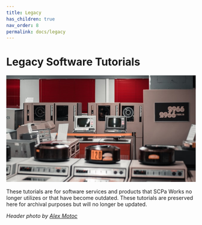 ```yaml
---
title: Legacy
has_children: true
nav_order: 8
permalink: docs/legacy
---
```


# Legacy Software Tutorials

<img src="/assets/legacy/mainframes.jpg"/>

These tutorials are for software services and products that SCPa Works no longer utilizes or that have become outdated. These tutorials are preserved here for archival purposes but will no longer be updated.

<i>Header photo by <a href="https://unsplash.com/@alexmotoc?utm_source=unsplash&utm_medium=referral&utm_content=creditCopyText">Alex Motoc</a></i>
